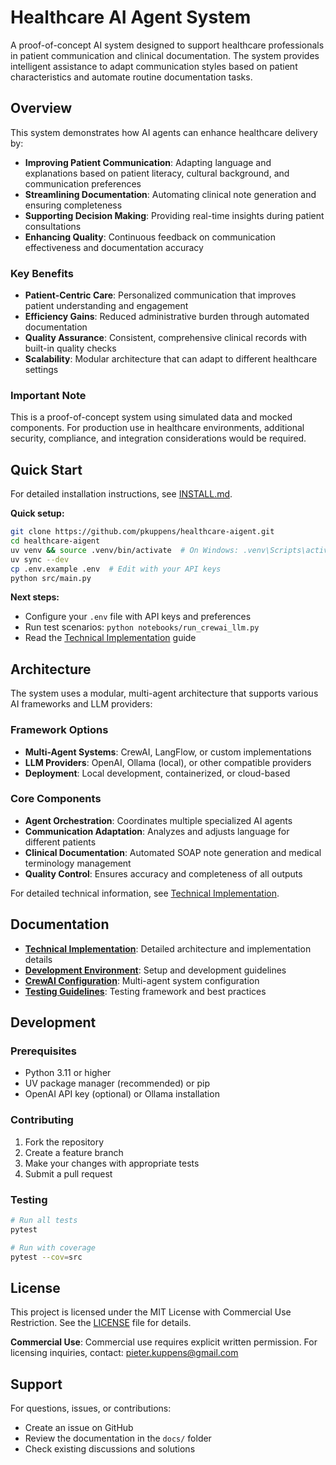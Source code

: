 # Healthcare AI Agent System

A proof-of-concept AI system designed to support healthcare professionals in patient communication and clinical documentation. The system provides intelligent assistance to adapt communication styles based on patient characteristics and automate routine documentation tasks.

## Overview

This system demonstrates how AI agents can enhance healthcare delivery by:

- **Improving Patient Communication**: Adapting language and explanations based on patient literacy, cultural background, and communication preferences
- **Streamlining Documentation**: Automating clinical note generation and ensuring completeness
- **Supporting Decision Making**: Providing real-time insights during patient consultations
- **Enhancing Quality**: Continuous feedback on communication effectiveness and documentation accuracy

### Key Benefits

- **Patient-Centric Care**: Personalized communication that improves patient understanding and engagement
- **Efficiency Gains**: Reduced administrative burden through automated documentation
- **Quality Assurance**: Consistent, comprehensive clinical records with built-in quality checks
- **Scalability**: Modular architecture that can adapt to different healthcare settings

### Important Note

This is a proof-of-concept system using simulated data and mocked components. For production use in healthcare environments, additional security, compliance, and integration considerations would be required.

## Quick Start

For detailed installation instructions, see [INSTALL.md](INSTALL.md).

**Quick setup:**
```bash
git clone https://github.com/pkuppens/healthcare-aigent.git
cd healthcare-aigent
uv venv && source .venv/bin/activate  # On Windows: .venv\Scripts\activate
uv sync --dev
cp .env.example .env  # Edit with your API keys
python src/main.py
```

**Next steps:**
- Configure your `.env` file with API keys and preferences
- Run test scenarios: `python notebooks/run_crewai_llm.py`
- Read the [Technical Implementation](docs/technical_implementation.md) guide

## Architecture

The system uses a modular, multi-agent architecture that supports various AI frameworks and LLM providers:

### Framework Options
- **Multi-Agent Systems**: CrewAI, LangFlow, or custom implementations
- **LLM Providers**: OpenAI, Ollama (local), or other compatible providers
- **Deployment**: Local development, containerized, or cloud-based

### Core Components
- **Agent Orchestration**: Coordinates multiple specialized AI agents
- **Communication Adaptation**: Analyzes and adjusts language for different patients
- **Clinical Documentation**: Automated SOAP note generation and medical terminology management
- **Quality Control**: Ensures accuracy and completeness of all outputs

For detailed technical information, see [Technical Implementation](docs/technical_implementation.md).

## Documentation

- **[Technical Implementation](docs/technical_implementation.md)**: Detailed architecture and implementation details
- **[Development Environment](docs/development_environment.md)**: Setup and development guidelines
- **[CrewAI Configuration](docs/crewai.md)**: Multi-agent system configuration
- **[Testing Guidelines](docs/testing.md)**: Testing framework and best practices

## Development

### Prerequisites
- Python 3.11 or higher
- UV package manager (recommended) or pip
- OpenAI API key (optional) or Ollama installation

### Contributing
1. Fork the repository
2. Create a feature branch
3. Make your changes with appropriate tests
4. Submit a pull request

### Testing
```bash
# Run all tests
pytest

# Run with coverage
pytest --cov=src
```

## License

This project is licensed under the MIT License with Commercial Use Restriction. See the [LICENSE](LICENSE) file for details.

**Commercial Use**: Commercial use requires explicit written permission. For licensing inquiries, contact: pieter.kuppens@gmail.com

## Support

For questions, issues, or contributions:
- Create an issue on GitHub
- Review the documentation in the `docs/` folder
- Check existing discussions and solutions
